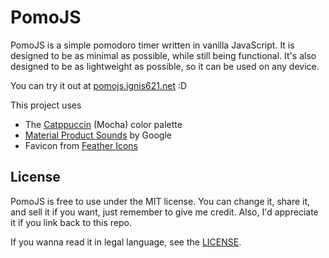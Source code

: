 # PomoJS
PomoJS is a simple pomodoro timer written in vanilla JavaScript. It is designed to be as minimal as possible, while still being functional. It's also designed to be as lightweight as possible, so it can be used on any device.

You can try it out at [pomojs.ignis621.net](https://pomojs.ignis621.net/) :D

This project uses
- The [Catppuccin](https://github.com/catppuccin/catppuccin) (Mocha) color palette
- [Material Product Sounds](https://m2.material.io/design/sound/sound-resources.html) by Google
- Favicon from [Feather Icons](https://feathericons.com/)

## License
PomoJS is free to use under the MIT license. You can change it, share it, and sell it if you want, just remember to give me credit. Also, I'd appreciate it if you link back to this repo.

If you wanna read it in legal language, see the [LICENSE](https://github.com/Ignis621/PomoJS/blob/main/LICENSE).
